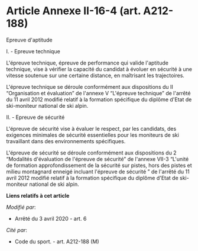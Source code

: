 # Article Annexe II-16-4 (art. A212-188)

Epreuve d'aptitude

I. - Epreuve technique

L'épreuve technique, épreuve de performance qui valide l'aptitude technique, vise à vérifier la capacité du candidat à
évoluer en sécurité à une vitesse soutenue sur une certaine distance, en maîtrisant les trajectoires.

L'épreuve technique se déroule conformément aux dispositions du II “Organisation et évaluation” de l'annexe V “L'épreuve
technique” de l'arrêté du 11 avril 2012 modifié relatif à la formation spécifique du diplôme d'Etat de ski-moniteur national
de ski alpin.

II. - Epreuve de sécurité

L'épreuve de sécurité vise à évaluer le respect, par les candidats, des exigences minimales de sécurité essentielles pour les
moniteurs de ski travaillant dans des environnements spécifiques.

L'épreuve de sécurité se déroule conformément aux dispositions du 2 “Modalités d'évaluation de l'épreuve de sécurité” de
l'annexe VII-3 “L'unité de formation approfondissement de la sécurité sur pistes, hors des pistes et milieu montagnard
enneigé incluant l'épreuve de sécurité ” de l'arrêté du 11 avril 2012 modifié relatif à la formation spécifique du diplôme
d'Etat de ski-moniteur national de ski alpin.

**Liens relatifs à cet article**

_Modifié par_:

  - Arrêté du 3 avril 2020 - art. 6

_Cité par_:

  - Code du sport. - art. A212-188 (M)
